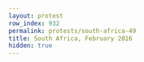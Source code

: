 ```yaml
---
layout: protest
row_index: 932
permalink: protests/south-africa-49
title: South Africa, February 2016
hidden: true
---
```


